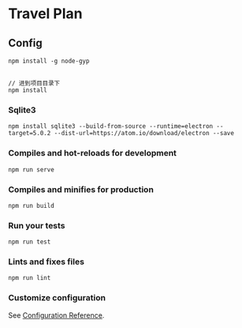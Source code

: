 # Travel Plan

## Config

```
npm install -g node-gyp


// 进到项目目录下
npm install
```

### Sqlite3

```
npm install sqlite3 --build-from-source --runtime=electron --target=5.0.2 --dist-url=https://atom.io/download/electron --save
```


### Compiles and hot-reloads for development
```
npm run serve
```

### Compiles and minifies for production
```
npm run build
```

### Run your tests
```
npm run test
```

### Lints and fixes files
```
npm run lint
```

### Customize configuration
See [Configuration Reference](https://cli.vuejs.org/config/).
